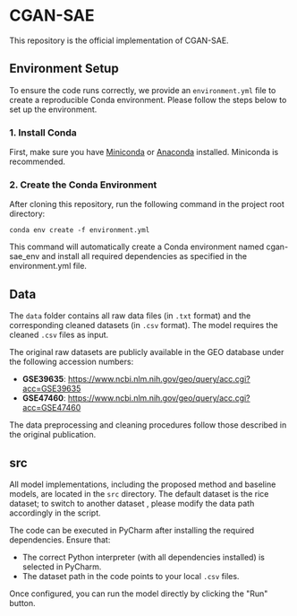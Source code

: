 # CGAN-SAE

This repository is the official implementation of CGAN-SAE.

## Environment Setup

To ensure the code runs correctly, we provide an `environment.yml` file to create a reproducible Conda environment. Please follow the steps below to set up the environment.

### 1. Install Conda

First, make sure you have [Miniconda](https://docs.conda.io/en/latest/miniconda.html) or [Anaconda](https://www.anaconda.com/products/distribution) installed. Miniconda is recommended.

### 2. Create the Conda Environment

After cloning this repository, run the following command in the project root directory:

`conda env create -f environment.yml`

This command will automatically create a Conda environment named cgan-sae_env and install all required dependencies as specified in the environment.yml file.

## Data

The `data` folder contains all raw data files (in `.txt` format) and the corresponding cleaned datasets (in `.csv` format). The model requires the cleaned `.csv` files as input.

The original raw datasets are publicly available in the GEO database under the following accession numbers:

- **GSE39635**: https://www.ncbi.nlm.nih.gov/geo/query/acc.cgi?acc=GSE39635
- **GSE47460**: https://www.ncbi.nlm.nih.gov/geo/query/acc.cgi?acc=GSE47460

The data preprocessing and cleaning procedures follow those described in the original publication.

## src

All model implementations, including the proposed method and baseline models, are located in the `src` directory. The default dataset is the rice dataset; to switch to another dataset , please modify the data path accordingly in the script.

The code can be executed in PyCharm after installing the required dependencies. Ensure that:

- The correct Python interpreter (with all dependencies installed) is selected in PyCharm.
- The dataset path in the code points to your local `.csv` files.

Once configured, you can run the model directly by clicking the "Run" button.